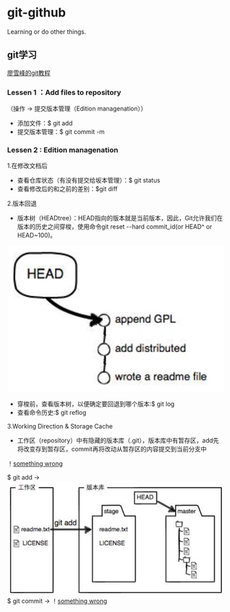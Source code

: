 # git-github
Learning or do other things.<br>

## git学习

[廖雪峰的git教程](https://www.liaoxuefeng.com/wiki/0013739516305929606dd18361248578c67b8067c8c017b000)

### Lessen 1 ：Add files to repository

（操作 -> 提交版本管理（Edition managenation））
* 添加文件：$ git add <file>
* 提交版本管理：$ git commit -m <message>

### Lessen 2 : Edition managenation

1.在修改文档后

* 查看仓库状态（有没有提交给坂本管理）：$ git status
* 查看修改后的和之前的差别：$git diff

2.版本回退

* 版本树（HEADtree）：HEAD指向的版本就是当前版本，因此，Git允许我们在版本的历史之间穿梭，使用命令git reset --hard commit_id(or HEAD^ or HEAD~100)。

![something wrong](https://github.com/Creacheer/git-github/blob/master/picture/headtree.png)

* 穿梭前，查看版本树，以便确定要回退到哪个版本:$ git log
* 查看命令历史:$ git reflog

3.Working Direction & Storage Cache

* 工作区（repository）中有隐藏的版本库（.git），版本库中有暂存区，add先将改变存到暂存区，commit再将改动从暂存区的内容提交到当前分支中

！[something wrong](https://github.com/Creacheer/git-github/blob/master/picture/W%26S1.png) 

$ git add -> 
![something wrong](https://github.com/Creacheer/git-github/blob/master/picture/W%26S2.png)
$ git commit ->
！[something wrong](https://github.com/Creacheer/git-github/blob/master/picture/W%26S3.png)

